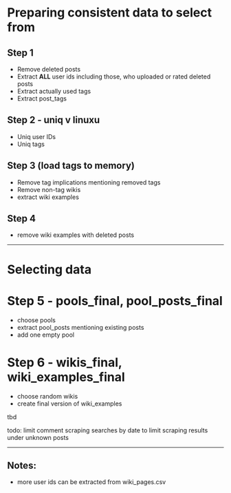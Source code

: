 # Preparing consistent data to select from

## Step 1

 - Remove deleted posts
 - Extract **ALL** user ids including those, who uploaded or rated deleted posts 
 - Extract actually used tags
 - Extract post_tags

## Step 2 - uniq v linuxu

 - Uniq user IDs
 - Uniq tags

## Step 3 (load tags to memory)

 - Remove tag implications mentioning removed tags
 - Remove non-tag wikis
 - extract wiki examples

## Step 4

 - remove wiki examples with deleted posts

---

# Selecting data

# Step 5 - pools_final, pool_posts_final

 - choose pools
 - extract pool_posts mentioning existing posts
 - add one empty pool

# Step 6 - wikis_final, wiki_examples_final

 - choose random wikis
 - create final version of wiki_examples

tbd

todo: limit comment scraping searches by date to limit scraping results under unknown posts 

---

## Notes:

 - more user ids can be extracted from wiki_pages.csv